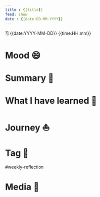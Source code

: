 ```yaml
---
title : {{title}}
feed: show
date : {{date:DD-MM-YYYY}}
---
```


🗓 {{date:YYYY-MM-DD}} {{time:HH:mm}}


# Mood 😄

# Summary 💬

# What I have learned 🧭

# Journey ⛵️

# Tag 🔖
#weekly-reflection
# Media 📸
